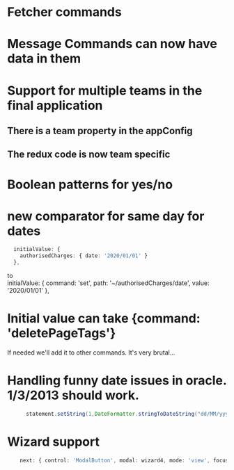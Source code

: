 # Fetcher commands

# Message Commands can now have data in them

# Support for multiple teams in the final application

## There is a team property in the appConfig

## The redux code is now team specific

# Boolean patterns for yes/no

# new comparator for same day for dates



```typescript
  initialValue: {
    authorisedCharges: { date: '2020/01/01' }
  },
```

to  
initialValue: { command: 'set', path: '~/authorisedCharges/date', value: '2020/01/01' },

# Initial value can take {command: 'deletePageTags'}
If needed we'll add it to other commands. It's very brutal...

# Handling funny date issues in oracle. 1/3/2013 should work.



```java
      statement.setString(1,DateFormatter.stringToDateString("dd/MM/yyyy",date));

```

# Wizard support
```typescript
    next: { control: 'ModalButton', modal: wizard4, mode: 'view', focusOn: '~/nothing' , pageOp: 'replace'},
```
